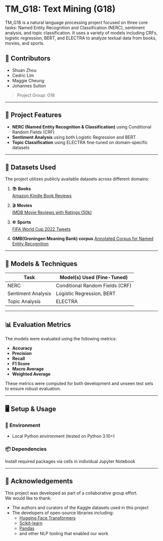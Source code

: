 # TM_G18: Text Mining (G18)

TM_G18 is a natural language processing project focused on three core tasks: Named Entity Recognition and Classification (NERC), sentiment analysis, and topic classification. It uses a variety of models including CRFs, logistic regression, BERT, and ELECTRA to analyze textual data from books, movies, and sports.

## 👥 Contributors

- Shuan Zhou
- Cedric Lim
- Maggie Cheung
- Johannes Sulton

> Project Group: G18

---

## 🧠 Project Features

- **NERC (Named Entity Recognition & Classification)** using Conditional Random Fields (CRF)
- **Sentiment Analysis** using both Logistic Regression and BERT
- **Topic Classification** using ELECTRA fine-tuned on domain-specific datasets

---

## 📁 Datasets Used

The project utilizes publicly available datasets across different domains:

1. 📚 **Books**  
   [Amazon Kindle Book Reviews](https://www.kaggle.com/datasets/meetnagadia/amazon-kindle-book-review-for-sentiment-analysis)

2. 🎬 **Movies**  
   [IMDB Movie Reviews with Ratings (50k)](https://www.kaggle.com/datasets/nisargchodavadiya/imdb-movie-reviews-with-ratings-50k?select=imdb_sup.csv)

3. ⚽ **Sports**  
   [FIFA World Cup 2022 Tweets](https://www.kaggle.com/datasets/tirendazacademy/fifa-world-cup-2022-tweets)

4. **GMB(Groningen Meaning Bank) corpus**
   [Annotated Corpus for Named Entity Recognition](https://www.kaggle.com/datasets/abhinavwalia95/entity-annotated-corpus)

---

## 🧪 Models & Techniques

| Task              | Model(s) Used (Fine-Tuned)             |
|-------------------|----------------------------------------|
| NERC              | Conditional Random Fields (CRF)        |
| Sentiment Analysis| Logistic Regression, BERT              |
| Topic Analysis    | ELECTRA                  |

---

## 📊 Evaluation Metrics

The models were evaluated using the following metrics:
- **Accuracy**
- **Precision**
- **Recall**
- **F1 Score**
- **Macro Average**
- **Weighted Average**

These metrics were computed for both development and unseen test sets to ensure robust evaluation.

---

## 🖥️ Setup & Usage

### 🔧 Environment
- Local Python environment (tested on Python 3.10+)

### 📦 Dependencies
Install required packages via cells in individual Jupyter Notebook

---

## 🙌 Acknowledgements

This project was developed as part of a collaborative group effort.  
We would like to thank:

- The authors and curators of the Kaggle datasets used in this project  
- The developers of open-source libraries including:
  - [Hugging Face Transformers](https://huggingface.co/transformers/)
  - [Scikit-learn](https://scikit-learn.org/)
  - [Pandas](https://pandas.pydata.org/)
  - and other NLP tooling that enabled our work
